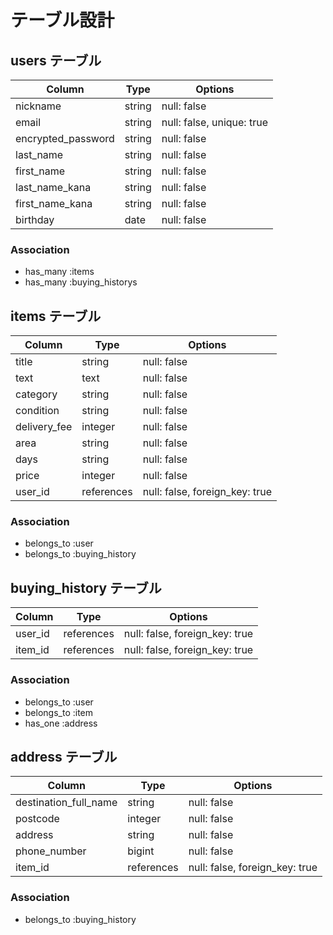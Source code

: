 # テーブル設計

## users テーブル

| Column             | Type   | Options                   |
| ------------------ | ------ | ------------------------- |
| nickname           | string | null: false               |
| email              | string | null: false, unique: true |
| encrypted_password | string | null: false               |
| last_name          | string | null: false               |
| first_name         | string | null: false               |
| last_name_kana     | string | null: false               |
| first_name_kana    | string | null: false               |
| birthday           | date   | null: false               |


### Association

- has_many :items
- has_many :buying_historys


## items テーブル

| Column       | Type       | Options                        |
| ------------ | ---------- | ------------------------------ |
| title        | string     | null: false                    |
| text         | text       | null: false                    |
| category     | string     | null: false                    |
| condition    | string     | null: false                    |
| delivery_fee | integer    | null: false                    |
| area         | string     | null: false                    |
| days         | string     | null: false                    |
| price        | integer    | null: false                    |
| user_id      | references | null: false, foreign_key: true |


### Association

- belongs_to :user
- belongs_to :buying_history


## buying_history テーブル

| Column  | Type       | Options                        |
| ------- | ---------- | ------------------------------ |
| user_id | references | null: false, foreign_key: true |
| item_id | references | null: false, foreign_key: true |


### Association

- belongs_to :user
- belongs_to :item
- has_one :address


## address テーブル

| Column                | Type       | Options                        |
| --------------------- | ---------- | ------------------------------ |
| destination_full_name | string     | null: false                    |
| postcode              | integer    | null: false                    |
| address               | string     | null: false                    |
| phone_number          | bigint     | null: false                    |
| item_id               | references | null: false, foreign_key: true |

### Association

- belongs_to :buying_history